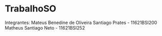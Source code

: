 # TrabalhoSO

Integrantes:
Mateus Benedine de Oliveira Santiago Prates - 11621BSI200
Matheus Santiago Neto - 11621BSI252

